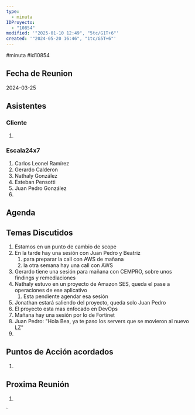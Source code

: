 ```yaml
---
type:
  - minuta
IDProyecto:
  - "10854"
modified: '"2025-01-10 12:49", "5tc/G1T+6"'
created: '"2024-05-20 16:46", "1tc/G5T+6"'
---
```


#minuta
#id10854
## Fecha de Reunion
2024-03-25

## Asistentes

### Cliente
1. 
### Escala24x7
1. Carlos Leonel Ramírez
2. Gerardo Calderon
3. Nathaly González
4. Esteban Pensotti
5. Juan Pedro González
6. 

## Agenda

## Temas Discutidos
1. Estamos en un punto de cambio de scope
2. En la tarde hay una sesión con Juan Pedro y Beatriz
	1. para preparar la call con AWS de mañana
	2. la otra semana hay una call con AWS
3. Gerardo tiene una sesión para mañana con CEMPRO, sobre unos findings y remediaciones
4. Nathaly estuvo en un proyecto de Amazon SES, queda el pase a operaciones de ese aplicativo
	1. Esta pendiente agendar esa sesión
5. Jonathan estará saliendo del proyecto, queda solo Juan Pedro
6. El proyecto esta mas enfocado en DevOps
7. Mañana hay una sesión por lo de Fortinet
8. Juan Pedro: "Hola Bea, ya te paso los servers que se movieron al nuevo LZ"
9. 

## Puntos de Acción acordados
1. 

## Proxima Reunión
1.  

`